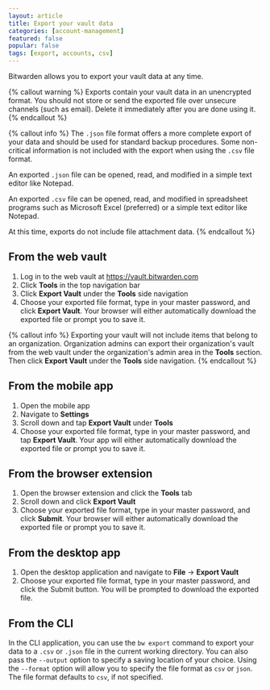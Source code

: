 ```yaml
---
layout: article
title: Export your vault data
categories: [account-management]
featured: false
popular: false
tags: [export, accounts, csv]
---
```


Bitwarden allows you to export your vault data at any time.

{% callout warning %}
Exports contain your vault data in an unencrypted format. You should not store or send the exported file over unsecure channels (such as email). Delete it immediately after you are done using it.
{% endcallout %}

{% callout info %}
The `.json` file format offers a more complete export of your data and should be used for standard backup procedures. Some non-critical information is not included with the export when using the `.csv` file format.

An exported `.json` file can be opened, read, and modified in a simple text editor like Notepad.

An exported `.csv` file can be opened, read, and modified in spreadsheet programs such as Microsoft Excel (preferred) or a simple text editor like Notepad.

At this time, exports do not include file attachment data.
{% endcallout %}

## From the web vault

1. Log in to the web vault at <https://vault.bitwarden.com>
2. Click **Tools** in the top navigation bar
3. Click **Export Vault** under the **Tools** side navigation
4. Choose your exported file format, type in your master password, and click **Export Vault**. Your browser will either automatically download the exported file or prompt you to save it.

{% callout info %}
Exporting your vault will not include items that belong to an organization. Organization admins can export their organization's vault from the web vault under the organization's admin area in the **Tools** section. Then click **Export Vault** under the **Tools** side navigation.
{% endcallout %}

## From the mobile app

1. Open the mobile app
2. Navigate to **Settings**
3. Scroll down and tap **Export Vault** under **Tools**
4. Choose your exported file format, type in your master password, and tap **Export Vault**. Your app will either automatically download the exported file or prompt you to save it.

## From the browser extension

1. Open the browser extension and click the **Tools** tab
2. Scroll down and click **Export Vault**
3. Choose your exported file format, type in your master password, and click **Submit**. Your browser will either automatically download the exported file or prompt you to save it.

## From the desktop app

1. Open the desktop application and navigate to **File** &rarr; **Export Vault**
2. Choose your exported file format, type in your master password, and click the Submit button. You will be prompted to download the exported file.

## From the CLI

In the CLI application, you can use the `bw export` command to export your data to a `.csv` or `.json` file in the current working directory. You can also pass the `--output` option to specify a saving location of your choice. Using the `--format` option will allow you to specify the file format as `csv` or `json`. The file format defaults to `csv`, if not specified.
